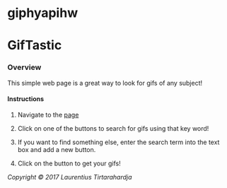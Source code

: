 # giphyapihw

# GifTastic

### Overview

This simple web page is a great way to look for gifs of any subject!

#### Instructions

1. Navigate to the <a href="https://pablackhawk.github.io/giphyapihw/">page</a>

2. Click on one of the buttons to search for gifs using that key word!

3. If you want to find something else, enter the search term into the text box and add a new button.

4. Click on the button to get your gifs!

_Copyright &copy; 2017 Laurentius Tirtarahardja_
